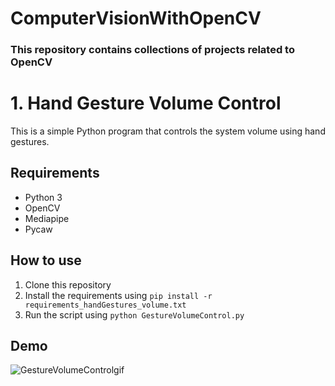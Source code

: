 # ComputerVisionWithOpenCV

### This repository contains collections of projects related to OpenCV

# 1. Hand Gesture Volume Control

This is a simple Python program that controls the system volume using hand gestures.

## Requirements

* Python 3
* OpenCV
* Mediapipe
* Pycaw

## How to use

1. Clone this repository
2. Install the requirements using `pip install -r requirements_handGestures_volume.txt`
3. Run the script using `python GestureVolumeControl.py`

## Demo
![GestureVolumeControlgif](https://user-images.githubusercontent.com/97509220/223198726-399d6318-1868-47a7-86a6-0914fb47573a.gif)
